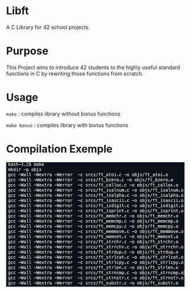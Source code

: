 # Libft

A C Library for 42 school projects.

# Purpose

This Project aims to introduce 42 students to the highly useful standard functions in C by rewriting those functions from scratch.

# Usage

``make`` : compiles library without bonus functions

``make bonus`` : compiles library with bonus functions

# Compilation Exemple

![Example Image](doc/compilation.png)